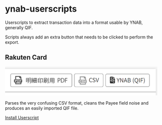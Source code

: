 # ynab-userscripts

Userscripts to extract transaction data into a format usable by YNAB, generally
QIF.

Scripts always add an extra button that needs to be clicked to perform the
export.

## Rakuten Card

![Image with the injected "YNAB (QIF)" button](./images/rakuten.png)

Parses the very confusing CSV format, cleans the Payee field noise and produces
an easily imported QIF file.

[Install Userscript](https://github.com/Jessidhia/ynab-userscripts/releases/latest/download/rakuten_card.user.js)
